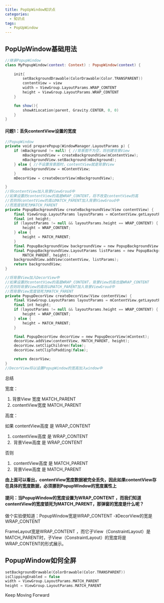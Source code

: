 ```yaml
---
title: PopUpWindow知识点
categories:
  - 知识点
tags:
  - PopUpWindow
---
```






## PopUpWindow基础用法

```kotlin
//继承PopupWindow
class MyPopupWindow(context: Context) : PopupWindow(context) {
    
    init{
        setBackgroundDrawable(ColorDrawable(Color.TRANSPARENT))
        contentView = view
        width = ViewGroup.LayoutParams.WRAP_CONTENT
        height = ViewGroup.LayoutParams.WRAP_CONTENT
    }

    fun show(){
        showAtLocation(parent, Gravity.CENTER, 0, 0)
    }
}
```



#### 问题1：丢失contentView设置的宽度

```kotlin
//PopupWindow
private void preparePopup(WindowManager.LayoutParams p) {
    if (mBackground != null) { //背景图不为空，将创建背景View
        mBackgroundView = createBackgroundView(mContentView);
        mBackgroundView.setBackground(mBackground);
    } else { //不设置背景图时，contentView就是背景View
        mBackgroundView = mContentView;
    }
    mDecorView = createDecorView(mBackgroundView);

}
//将contentView加入背景ViewGroud中
//如果设置的contentView的高是WRAP_CONTENT，将不改变contentView的高
//否则将contentView的高以MATCH_PARENT加入背景ViewGroud中
//而宽度锁死为MATCH_PARENT
private PopupBackgroundView createBackgroundView(View contentView) {
    final ViewGroup.LayoutParams layoutParams = mContentView.getLayoutParams();
    final int height;
    if (layoutParams != null && layoutParams.height == WRAP_CONTENT) {
        height = WRAP_CONTENT;
    } else {
        height = MATCH_PARENT;
    }
    final PopupBackgroundView backgroundView = new PopupBackgroundView(mContext);
    final PopupBackgroundView.LayoutParams listParams = new PopupBackgroundView.LayoutParams(
        MATCH_PARENT, height);
    backgroundView.addView(contentView, listParams);
    return backgroundView;
}

//将背景View加入DecorView中
//如果设置的contentView的高是WRAP_CONTENT，背景View的高也是WRAP_CONTENT
//否则将背景View的高将以MATCH_PARENT加入背景ViewGroud中
//而背景View宽度锁死为MATCH_PARENT
private PopupDecorView createDecorView(View contentView) {
    final ViewGroup.LayoutParams layoutParams = mContentView.getLayoutParams();
    final int height;
    if (layoutParams != null && layoutParams.height == WRAP_CONTENT) {
        height = WRAP_CONTENT;
    } else {
        height = MATCH_PARENT;
    }

    final PopupDecorView decorView = new PopupDecorView(mContext);
    decorView.addView(contentView, MATCH_PARENT, height);
    decorView.setClipChildren(false);
    decorView.setClipToPadding(false);

    return decorView;
}
//DecorView将以设置PopupWindow的宽高加入window中 
```

总结

宽度：

1. 背景View 宽度  MATCH_PARENT
2. contentView宽度  MATCH_PARENT

高度：

如果 contentView高度 是  WRAP_CONTENT 

1.   contentView高度 是  WRAP_CONTENT
2. ​     背景View高度 是  WRAP_CONTENT

否则

1. ​    contentView高度 是  MATCH_PARENT
2. ​    背景View高度 是  MATCH_PARENT



**由上面可以看出，contentView宽度数据被完全丢失，因此如果contentView存在具体的宽度数据，必须挪到PopupWindow的宽度属性上**



#### 提问：当PopupWindow的宽度设置为WRAP_CONTENT ，而我们知道contentView的宽度锁死为MATCH_PARENT，那弹窗的宽度是什么呢？



做个实验便知道：PopupWindow宽是WRAP_CONTENT -》DecorView的宽是WRAP_CONTENT 

FrameLayout宽是WRAP_CONTENT ，而它子View（ConstraintLayout）是MATCH_PARENT时，子View（ConstraintLayout）的宽度将是WRAP_CONTENT的形式展示。



## PopupWindow如何全屏

```kotlin
setBackgroundDrawable(ColorDrawable(Color.TRANSPARENT))
isClippingEnabled = false
width = ViewGroup.LayoutParams.MATCH_PARENT
height = ViewGroup.LayoutParams.MATCH_PARENT
```



Keep Moving Forward
